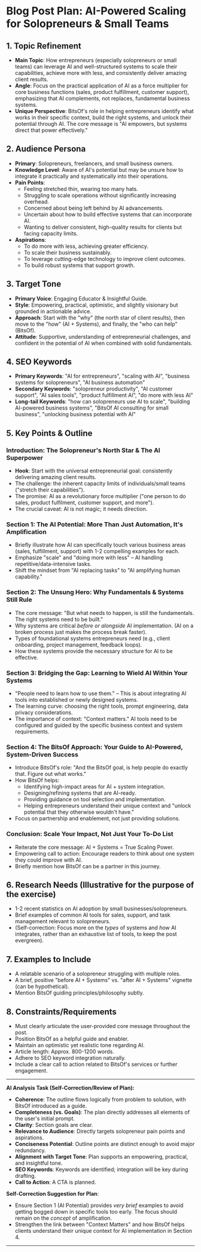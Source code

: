 # Blog Post Plan: AI-Powered Scaling for Solopreneurs & Small Teams

## 1. Topic Refinement

*   **Main Topic**: How entrepreneurs (especially solopreneurs or small teams) can leverage AI and well-structured systems to scale their capabilities, achieve more with less, and consistently deliver amazing client results.
*   **Angle**: Focus on the practical application of AI as a force multiplier for core business functions (sales, product fulfillment, customer support), emphasizing that AI complements, not replaces, fundamental business systems.
*   **Unique Perspective**: BitsOf's role in helping entrepreneurs identify what works in their specific context, build the right systems, and unlock their potential through AI. The core message is "AI empowers, but systems direct that power effectively."

## 2. Audience Persona

*   **Primary**: Solopreneurs, freelancers, and small business owners.
*   **Knowledge Level**: Aware of AI's potential but may be unsure how to integrate it practically and systematically into their operations.
*   **Pain Points**:
    *   Feeling stretched thin, wearing too many hats.
    *   Struggling to scale operations without significantly increasing overhead.
    *   Concerned about being left behind by AI advancements.
    *   Uncertain about how to build effective systems that can incorporate AI.
    *   Wanting to deliver consistent, high-quality results for clients but facing capacity limits.
*   **Aspirations**:
    *   To do more with less, achieving greater efficiency.
    *   To scale their business sustainably.
    *   To leverage cutting-edge technology to improve client outcomes.
    *   To build robust systems that support growth.

## 3. Target Tone

*   **Primary Voice**: Engaging Educator & Insightful Guide.
*   **Style**: Empowering, practical, optimistic, and slightly visionary but grounded in actionable advice.
*   **Approach**: Start with the "why" (the north star of client results), then move to the "how" (AI + Systems), and finally, the "who can help" (BitsOf).
*   **Attitude**: Supportive, understanding of entrepreneurial challenges, and confident in the potential of AI when combined with solid fundamentals.

## 4. SEO Keywords

*   **Primary Keywords**: "AI for entrepreneurs", "scaling with AI", "business systems for solopreneurs", "AI business automation"
*   **Secondary Keywords**: "solopreneur productivity", "AI customer support", "AI sales tools", "product fulfillment AI", "do more with less AI"
*   **Long-tail Keywords**: "how can solopreneurs use AI to scale", "building AI-powered business systems", "BitsOf AI consulting for small business", "unlocking business potential with AI"

## 5. Key Points & Outline

### Introduction: The Solopreneur's North Star & The AI Superpower
*   **Hook**: Start with the universal entrepreneurial goal: consistently delivering amazing client results.
*   The challenge: the inherent capacity limits of individuals/small teams ("stretch their capabilities").
*   The promise: AI as a revolutionary force multiplier ("one person to do sales, product fulfilment, customer support, and more").
*   The crucial caveat: AI is not magic; it needs direction.

### Section 1: The AI Potential: More Than Just Automation, It's Amplification
*   Briefly illustrate how AI can specifically touch various business areas (sales, fulfillment, support) with 1-2 compelling examples for each.
*   Emphasize "scale" and "doing more with less" – AI handling repetitive/data-intensive tasks.
*   Shift the mindset from "AI replacing tasks" to "AI amplifying human capability."

### Section 2: The Unsung Hero: Why Fundamentals & Systems Still Rule
*   The core message: "But what needs to happen, is still the fundamentals. The right systems need to be built."
*   Why systems are critical *before or alongside* AI implementation. (AI on a broken process just makes the process break faster).
*   Types of foundational systems entrepreneurs need (e.g., client onboarding, project management, feedback loops).
*   How these systems provide the necessary structure for AI to be effective.

### Section 3: Bridging the Gap: Learning to Wield AI Within Your Systems
*   "People need to learn how to use them." – This is about integrating AI tools into established or newly designed systems.
*   The learning curve: choosing the right tools, prompt engineering, data privacy considerations.
*   The importance of context: "Context matters." AI tools need to be configured and guided by the specific business context and system requirements.

### Section 4: The BitsOf Approach: Your Guide to AI-Powered, System-Driven Success
*   Introduce BitsOf's role: "And the BitsOf goal, is help people do exactly that. Figure out what works."
*   How BitsOf helps:
    *   Identifying high-impact areas for AI + system integration.
    *   Designing/refining systems that are AI-ready.
    *   Providing guidance on tool selection and implementation.
    *   Helping entrepreneurs understand their unique context and "unlock potential that they otherwise wouldn't have."
*   Focus on partnership and enablement, not just providing solutions.

### Conclusion: Scale Your Impact, Not Just Your To-Do List
*   Reiterate the core message: AI + Systems = True Scaling Power.
*   Empowering call to action: Encourage readers to think about one system they could improve with AI.
*   Briefly mention how BitsOf can be a partner in this journey.

## 6. Research Needs (Illustrative for the purpose of the exercise)

*   1-2 recent statistics on AI adoption by small businesses/solopreneurs.
*   Brief examples of common AI tools for sales, support, and task management relevant to solopreneurs.
*   (Self-correction: Focus more on the *types* of systems and *how* AI integrates, rather than an exhaustive list of tools, to keep the post evergreen).

## 7. Examples to Include

*   A relatable scenario of a solopreneur struggling with multiple roles.
*   A brief, positive "before AI + Systems" vs. "after AI + Systems" vignette (can be hypothetical).
*   Mention BitsOf guiding principles/philosophy subtly.

## 8. Constraints/Requirements

*   Must clearly articulate the user-provided core message throughout the post.
*   Position BitsOf as a helpful guide and enabler.
*   Maintain an optimistic yet realistic tone regarding AI.
*   Article length: Approx. 800-1200 words.
*   Adhere to SEO keyword integration naturally.
*   Include a clear call to action related to BitsOf's services or further engagement.

---
**AI Analysis Task (Self-Correction/Review of Plan):**

*   **Coherence**: The outline flows logically from problem to solution, with BitsOf introduced as a guide.
*   **Completeness (vs. Goals)**: The plan directly addresses all elements of the user's initial prompt.
*   **Clarity**: Section goals are clear.
*   **Relevance to Audience**: Directly targets solopreneur pain points and aspirations.
*   **Conciseness Potential**: Outline points are distinct enough to avoid major redundancy.
*   **Alignment with Target Tone**: Plan supports an empowering, practical, and insightful tone.
*   **SEO Keywords**: Keywords are identified; integration will be key during drafting.
*   **Call to Action**: A CTA is planned.

**Self-Correction Suggestion for Plan**:
*   Ensure Section 1 (AI Potential) provides *very brief* examples to avoid getting bogged down in specific tools too early. The focus should remain on the *concept* of amplification.
*   Strengthen the link between "Context Matters" and how BitsOf helps clients understand their unique context for AI implementation in Section 4.
--- 